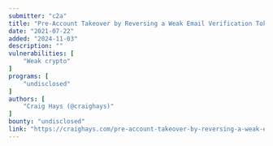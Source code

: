 ```yaml
---
submitter: "c2a"
title: "Pre-Account Takeover by Reversing a Weak Email Verification Token Algorithm"
date: "2021-07-22"
added: "2024-11-03"
description: ""
vulnerabilities: [
    "Weak crypto"
]
programs: [
    "undisclosed"
]
authors: [
    "Craig Hays (@craighays)"
]
bounty: "undisclosed"
link: "https://craighays.com/pre-account-takeover-by-reversing-a-weak-email-verification-token-algorithm/"
---
```




